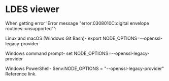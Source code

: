 # LDES viewer









When getting error 'Error message "error:0308010C:digital envelope routines::unsupported"':

Linux and macOS (Windows Git Bash)-
export NODE_OPTIONS=--openssl-legacy-provider


Windows command prompt-
set NODE_OPTIONS=--openssl-legacy-provider


Windows PowerShell-
$env:NODE_OPTIONS = "--openssl-legacy-provider"
Reference link.
